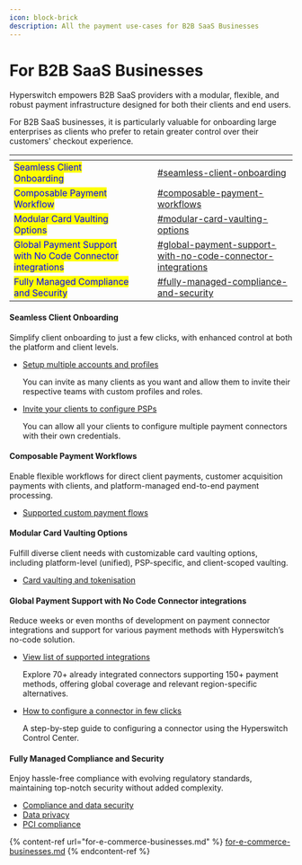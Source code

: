 ```yaml
---
icon: block-brick
description: All the payment use-cases for B2B SaaS Businesses
---
```


# For B2B SaaS Businesses

Hyperswitch empowers B2B SaaS providers with a modular, flexible, and robust payment infrastructure designed for both their clients and end users.&#x20;

For B2B SaaS businesses, it is particularly valuable for onboarding large enterprises as clients who prefer to retain greater control over their customers' checkout experience.

<table data-view="cards"><thead><tr><th></th><th data-hidden></th><th data-hidden></th><th data-hidden data-card-target data-type="content-ref"></th></tr></thead><tbody><tr><td><mark style="color:blue;">Seamless Client Onboarding</mark></td><td></td><td></td><td><a href="for-b2b-saas-businesses.md#seamless-client-onboarding">#seamless-client-onboarding</a></td></tr><tr><td><mark style="color:blue;">Composable Payment Workflow</mark></td><td></td><td></td><td><a href="for-b2b-saas-businesses.md#composable-payment-workflows">#composable-payment-workflows</a></td></tr><tr><td><mark style="color:blue;">Modular Card Vaulting Options</mark></td><td></td><td></td><td><a href="for-b2b-saas-businesses.md#modular-card-vaulting-options">#modular-card-vaulting-options</a></td></tr><tr><td><mark style="color:blue;">Global Payment Support with No Code Connector integrations</mark></td><td></td><td></td><td><a href="for-b2b-saas-businesses.md#global-payment-support-with-no-code-connector-integrations">#global-payment-support-with-no-code-connector-integrations</a></td></tr><tr><td><mark style="color:blue;">Fully Managed Compliance and Security</mark></td><td></td><td></td><td><a href="for-b2b-saas-businesses.md#fully-managed-compliance-and-security">#fully-managed-compliance-and-security</a></td></tr></tbody></table>

#### Seamless Client Onboarding&#x20;

Simplify client onboarding to just a few clicks, with enhanced control at both the platform and client levels.

*   [Setup multiple accounts and profiles](https://docs.hyperswitch.io/features/account-management/hyperswitch-account-structure)

    You can invite as many clients as you want and allow them to invite their respective teams with custom profiles and roles.
*   [Invite your clients to configure PSPs](https://docs.hyperswitch.io/features/account-management/hyperswitch-account-structure#features-useful-for-your-business)&#x20;

    You can allow all your clients to configure multiple payment connectors with their own credentials.

#### Composable Payment Workflows&#x20;

Enable flexible workflows for direct client payments, customer acquisition payments with clients, and platform-managed end-to-end payment processing.

* [Supported custom payment flows](https://docs.hyperswitch.io/features/account-management/multiple-accounts-and-profiles/payment-workflows)

#### Modular Card Vaulting Options&#x20;

Fulfill diverse client needs with customizable card vaulting options, including platform-level (unified), PSP-specific, and client-scoped vaulting.

* [Card vaulting and tokenisation](https://docs.hyperswitch.io/features/payment-flows-and-management/tokenization-and-saved-cards)

#### Global Payment Support with No Code Connector integrations&#x20;

Reduce weeks or even months of development on payment connector integrations and support for various payment methods with Hyperswitch’s no-code solution.

*   [View list of supported integrations](https://hyperswitch.io/pm-list) &#x20;

    Explore 70+ already integrated connectors supporting 150+ payment methods, offering global coverage and relevant region-specific alternatives.
*   [How to configure a connector in few clicks](https://docs.hyperswitch.io/hyperswitch-cloud/connectors/activate-connector-on-hyperswitch)

    A step-by-step guide to configuring a connector using the Hyperswitch Control Center.

#### Fully Managed Compliance and Security&#x20;

Enjoy hassle-free compliance with evolving regulatory standards, maintaining top-notch security without added complexity.

* [Compliance and data security\
  ](https://docs.hyperswitch.io/security-and-compliance/overview)
* [Data privacy](https://docs.hyperswitch.io/security-and-compliance/security)
* [PCI compliance](https://docs.hyperswitch.io/security-and-compliance/pci-compliance)



{% content-ref url="for-e-commerce-businesses.md" %}
[for-e-commerce-businesses.md](for-e-commerce-businesses.md)
{% endcontent-ref %}
